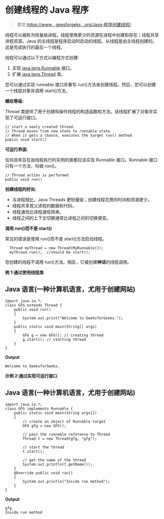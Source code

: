 # 创建线程的 Java 程序

> 原文:[https://www . geesforgeks . org/Java-程序创建线程/](https://www.geeksforgeeks.org/java-program-to-create-a-thread/)

线程可以被称为轻量级进程。线程使用更少的资源在进程中创建和存在；线程共享进程资源。Java 的主线程是程序启动时启动的线程。从线程是由主线程创建的。这是完成执行的最后一个线程。

线程可以通过以下方式以编程方式创建:

1.  实现 [java.lang.Runnable](https://www.geeksforgeeks.org/runnable-interface-in-java/) 接口。
2.  扩展 [java.lang.Thread](https://www.geeksforgeeks.org/java-lang-thread-class-java/) 类。

您可以通过实现 runnable 接口并重写 run()方法来创建线程。然后，您可以创建一个线程对象并调用 start()方法。

**螺纹等级:**

Thread 类提供了用于创建和操作线程的构造函数和方法。该线程扩展了对象并实现了可运行接口。

```
// start a newly created thread.
// Thread moves from new state to runnable state
// When it gets a chance, executes the target run() method
public void start()  
```

**可运行界面:**

任何具有旨在由线程执行的实例的类都应该实现 Runnable 接口。Runnable 接口只有一个方法，叫做 run()。

```
// Thread action is performed
public void run() 
```

**创建线程的好处:**

*   与进程相比，Java Threads 更轻量级；创建线程花费的时间和资源更少。
*   线程共享其父进程的数据和代码。
*   线程通信比进程通信简单。
*   线程之间的上下文切换通常比进程之间的切换便宜。

**调用 run()而不是 start()**

常见的错误是使用 run()而不是 start()方法启动线程。

```
  Thread myThread = new Thread(MyRunnable());
  myThread.run();  //should be start();
```

您创建的线程不调用 run()方法。相反，它被创建**神话**的线程调用。

**例 1:通过使用线程类**

## Java 语言(一种计算机语言，尤用于创建网站)

```
import java.io.*;
class GFG extends Thread {
    public void run()
    {
        System.out.print("Welcome to GeeksforGeeks.");
    }
    public static void main(String[] args)
    {
        GFG g = new GFG(); // creating thread
        g.start(); // starting thread
    }
}
```

**Output**

```
Welcome to GeeksforGeeks.
```

**示例 2:通过实现可运行接口**

## Java 语言(一种计算机语言，尤用于创建网站)

```
import java.io.*;
class GFG implements Runnable {
    public static void main(String args[])
    {
        // create an object of Runnable target
        GFG gfg = new GFG();

        // pass the runnable reference to Thread
        Thread t = new Thread(gfg, "gfg");

        // start the thread
        t.start();

        // get the name of the thread
        System.out.println(t.getName());
    }
    @Override public void run()
    {
        System.out.println("Inside run method");
    }
}
```

**Output**

```
gfg
Inside run method
```